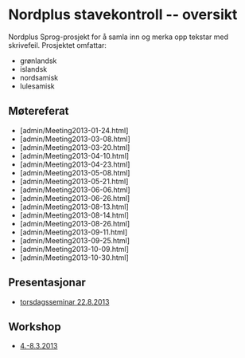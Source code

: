 # Nordplus stavekontroll -- oversikt

Nordplus Sprog-prosjekt for å samla inn og merka opp tekstar med skrivefeil.
Prosjektet omfattar:

- grønlandsk
- islandsk
- nordsamisk
- lulesamisk

## Møtereferat

- [admin/Meeting2013-01-24.html]
- [admin/Meeting2013-03-08.html]
- [admin/Meeting2013-03-20.html]
- [admin/Meeting2013-04-10.html]
- [admin/Meeting2013-04-23.html]
- [admin/Meeting2013-05-08.html]
- [admin/Meeting2013-05-21.html]
- [admin/Meeting2013-06-06.html]
- [admin/Meeting2013-06-26.html]
- [admin/Meeting2013-08-13.html]
- [admin/Meeting2013-08-14.html]
- [admin/Meeting2013-08-26.html]
- [admin/Meeting2013-09-11.html]
- [admin/Meeting2013-09-25.html]
- [admin/Meeting2013-10-09.html]
- [admin/Meeting2013-10-30.html]

## Presentasjonar

- [torsdagsseminar 22.8.2013](StavekontrolltestingOgNorplusprosjektet.html)

## Workshop

- [4.-8.3.2013](Workshop.md)
